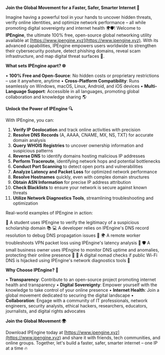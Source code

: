 **Join the Global Movement for a Faster, Safer, Smarter Internet 🚀**

Imagine having a powerful tool in your hands to uncover hidden threats, verify online identities, and optimize network performance – all while promoting digital sovereignty and internet health 🌍🛡️! Welcome to **IPEngine**, the ultimate 100% free, open-source global networking utility available at [https://www.ipengine.xyz](https://www.ipengine.xyz). With its advanced capabilities, IPEngine empowers users worldwide to strengthen their cybersecurity posture, detect phishing domains, reveal scam infrastructure, and map digital threat surfaces 🔐.

**What sets IPEngine apart? 🌐**

• **100% Free and Open-Source**: No hidden costs or proprietary restrictions – use it anywhere, anytime
• **Cross-Platform Compatibility**: Runs seamlessly on Windows, macOS, Linux, Android, and iOS devices
• **Multi-Language Support**: Accessible in all languages, promoting global collaboration and knowledge sharing 🌎

**Unlock the Power of IPEngine 🔍**

With IPEngine, you can:

1. **Verify IP Geolocation** and track online activities with precision
2. **Resolve DNS Records** (A, AAAA, CNAME, MX, NS, TXT) for accurate domain analysis
3. **Query WHOIS Registries** to uncover ownership information and suspicious patterns
4. **Reverse DNS** to identify domains hosting malicious IP addresses
5. **Perform Traceroute**, identifying network hops and potential bottlenecks
6. **Conduct Port Scanning** to detect open ports and vulnerabilities
7. **Analyze Latency and Packet Loss** for optimized network performance
8. **Resolve Hostnames** quickly, even with complex domain structures
9. **Obtain ASN Information** for precise IP address attribution
10. **Check Blacklists** to ensure your network is secure against known threats
11. **Utilize Network Diagnostics Tools**, streamlining troubleshooting and optimization

Real-world examples of IPEngine in action:

🤝 A student uses IPEngine to verify the legitimacy of a suspicious scholarship domain 📚
💻 A developer relies on IPEngine's DNS record resolution to debug DNS propagation issues 👀
🌍 A remote worker troubleshoots VPN packet loss using IPEngine's latency analysis 🔧
🛡️ A small business owner uses IPEngine to monitor DNS uptime and anomalies, protecting their online presence 💼
🚫 A digital nomad checks if public Wi-Fi DNS is hijacked using IPEngine's network diagnostics tools 📱

**Why Choose IPEngine? 🌟**

• **Transparency**: Contribute to an open-source project promoting internet health and transparency
• **Digital Sovereignty**: Empower yourself with the knowledge to take control of your online presence
• **Internet Health**: Join a global movement dedicated to securing the digital landscape
• **Collaboration**: Engage with a community of IT professionals, network engineers, security analysts, ethical hackers, researchers, educators, journalists, and digital rights advocates

**Join the Global Movement 🌍**

Download IPEngine today at [https://www.ipengine.xyz](https://www.ipengine.xyz) and share it with friends, tech communities, and online groups. Together, let's build a faster, safer, smarter internet – one IP at a time 🔥